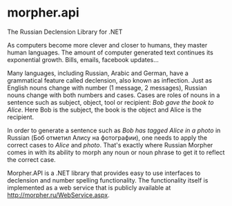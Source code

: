 morpher.api
===========

The Russian Declension Library for .NET

As computers become more clever and closer to humans, they master human languages.  The amount of computer generated text continues its exponential growth.  Bills, emails, facebook updates... 

Many languages, including Russian, Arabic and German, have a grammatical feature called declension, also known as inflection.  Just as English nouns change with number (1 message, 2 messages), Russian nouns change with both numbers and cases.  Cases are roles of nouns in a sentence such as subject, object, tool or recipient: *Bob gave the book to Alice*.  Here Bob is the subject, the book is the object and Alice is the recipient.  

In order to generate a sentence such as *Bob has tagged Alice in a photo* in Russian (Боб отметил Алису на фотографии), one needs to apply the correct cases to *Alice* and *photo*.  That's exactly where Russian Morpher comes in with its ability to morph any noun or noun phrase to get it to reflect the correct case.

Morpher.API is a .NET library that provides easy to use interfaces to declension and number spelling functionality.  The functionality itself is implemented as a web service that is publicly available at http://morpher.ru/WebService.aspx.
